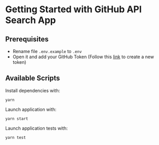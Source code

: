 # Getting Started with GitHub API Search App

## Prerequisites

- Rename file `.env.example` to `.env`
- Open it and add your GitHub Token (Follow this [link](https://docs.github.com/en/authentication/keeping-your-account-and-data-secure/creating-a-personal-access-token) to create a new token)

## Available Scripts

Install dependencies with:
```shell
yarn
```

Launch application with:
```shell
yarn start
```

Launch application tests with:
```shell
yarn test
```